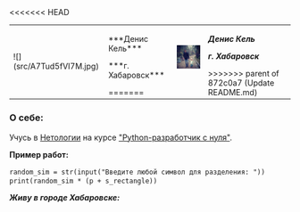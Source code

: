 <table>
<tbody>
<tr>
<<<<<<< HEAD
<td>![](src/A7Tud5fVI7M.jpg)</td>
<td>
<p>***Денис Кель***</p>
<p>***г. Хабаровск***</p>
=======
<td><img src="src/A7Tud5fVI7M.jpg"></p></td>
<td>
<p><b><i>Денис Кель</b></i></p>
<p><b><i>г. Хабаровск</b></i></p>
>>>>>>> parent of 872c0a7 (Update README.md)
</td>
</tr>
</tbody>
</table>

### О себе:

Учусь в [Нетологии](https://netology.ru/) на курсе ["Python-разработчик с нуля"](https://netology.ru/programs/python).

**Пример работ:**

```
random_sim = str(input("Введите любой символ для разделения: "))
print(random_sim * (p + s_rectangle))
```

***Живу в городе Хабаровске:***

<a href="https://yandex.ru/maps/?um=constructor%3A56c762589464aff90e741b71f83e8979389c013f03624e621de519e2d4be76ce&amp;source=constructorStatic" target="_blank"><img src="https://api-maps.yandex.ru/services/constructor/1.0/static/?um=constructor%3A56c762589464aff90e741b71f83e8979389c013f03624e621de519e2d4be76ce&amp;width=500&amp;height=400&amp;lang=ru_RU" alt="" style="border: 0;" /></a>
